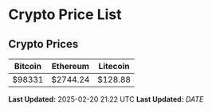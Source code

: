 # Crypto Price List

## Crypto Prices
| Bitcoin | Ethereum | Litecoin |
| ------- | -------- | -------- |
| $98331 | $2744.24 | $128.88 |
**Last Updated:** 2025-02-20 21:22 UTC
**Last Updated:** $DATE$
